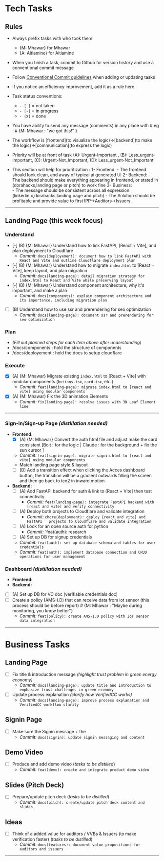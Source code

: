 # Tech Tasks

## Rules

- Always prefix tasks with who took them:
  - {M: Mhawar} for Mhawar
  - {A: Aitlamine} for Aitlamine
- When you finish a task, commit to Github for version history and use a conventional commit message
- Follow [Conventional Commit guidelines](https://www.conventionalcommits.org/en/v1.0.0/) when adding or updating tasks
- If you notice an efficiency improvement, add it as a rule here
- Task status conventions:
  - `- [ ]` = not taken
  - `- [-]` = in progress
  - `- [X]` = done
- You have ability to send any message (comments) in any place with # eg : # {M: Mhawar : "we got this!" }
- The workflow is [frontend](to visualize the logic)->[backend](to make the logic)->[communication](to express the logic)
- Priority will be at front of task (A): Urgent-Important , (B): Less_urgent-Important, (C): Urgent-Not_Important, (D): Less_urgent-Not_Important

- This section will help for prioritization :
 1- Frontend: 
              - The frontend should look clean, and away of typical ai generated UI 
 2- Backend: 
              - The backend should make everything appearing in frontend, or stated in (dorahacks,landing page or pitch) to work fine
 3- Business:  
              - The message should be consistent across all expression  (linkedin,x,dorahacks,landing page and pitch)
              - The Solution should be profitable and provide value to first IPP->Auditors->Issuers 

---

## Landing Page (this week focus)

### Understand

- [-] (B) {M: Mhawar} Understand how to link FastAPI, [React + Vite], and plan deployment to Cloudflare
  - _Commit:_ `docs(deployement): document how to link FastAPI with React and Vite and outline Cloudflare deployment plan`
- [-] (B) {M: Mhawar} Understand how to migrate `index.html` to [React + Vite], keep layout, and plan migration
  - _Commit:_ `docs(landing-page): detail migration strategy for index.html to React and Vite while preserving layout`
- [-] (B) {M: Mhawar} Understand component architecture, why it's important, and make a plan
  - _Commit:_ `docs(components): explain component architecture and its importance, including migration plan`
- [ ] (B) Understand how to use ssr and prerendering for seo optimization
  - _Commit:_ `docs(landing-page): document ssr and prerendering for seo optimization`

### Plan

- _(Fill out planned steps for each item above after understanding)_
- /docs/components : hold the structure of components
- /docs/deployement : hold the docs to setup cloudflare

### Execute

- [x] (A) {M: Mhawar} Migrate existing `index.html` to [React + Vite] with modular components (`buttons.tsx`, `card.tsx`, etc.)
  - _Commit:_ `feat(landing-page): migrate index.html to [react and vite] using modular components`
- [x] (A) {M: Mhawar} Fix the 3D animation Elements
  - _Commit:_ `fix(landing-page): resolve issues with 3D Leaf Element line`

---

### Sign-in/Sign-up Page _(distillation needed)_

- **Frontend:**
  - [x] (A) {M: Mhawar} Convert the auth html file and adjust make the card consistent [Bolt : for the logic | Claude : for the background + fix the sun cursor ]
  - _Commit:_ `feat(signin-page): migrate signin.html to [react and vite] using modular components`
  - Match landing page style & layout
  - [ ] (D) Add a transition effect when clicking the Acces dashboard button, the transition will be a gradient outwards filling the screen and then go back to tco2 in inward motion.
  
- **Backend:**
  - [ ] (A) Add FastAPI backend for auth & link to [React + Vite] then test connectivity
    - _Commit:_ `feat(landing-page): integrate FastAPI backend with [react and vite] and verify connectivity`
  - [ ] (A) Deploy both projects to Cloudflare and validate integration
    - _Commit:_ `chore(deployment): deploy [react and vite] and FastAPI   projects to Cloudflare and validate integration`
  - [ ] (A) Look for an open source auth for python
    - _Commit:_ `feat(auth): research  
  - [ ] (A) Set up DB for signup credentials
  - _Commit:_ `feat(auth): set up database schema and tables for user credentials`
  - _Commit:_ `feat(auth): implement database connection and CRUD operations for user management`
  
### Dashboard _(distillation needed)_

- **Frontend:**
- **Backend:**
- [ ] (A) Set up DB for VC doc (verifiable credentials doc)
- [ ] Create a policy (AMS-I.D) that can receive data from iot sensor (this process should be before report) # {M: Mhawar : "Maybe during monitoring, you know better"}
  - _Commit:_ `feat(policy): create AMS-I.D policy with IoT sensor data integration`
---

# Business Tasks

## Landing Page

- [ ] Fix title & introduction message _(highlight trust problem in green energy economy)_
  - _Commit:_ `docs(landing-page): update title and introduction to emphasize trust challenges in green economy`
- [ ] Update process explanation _(clarify how VerifiedCC works)_
  - _Commit:_ `docs(landing-page): improve process explanation and VerifiedCC workflow clarity`

## Signin Page
- [ ] Make sure the Signin message + the 
  - _Commit:_ `docs(signin): update signin messaging and content`

## Demo Video

- [ ] Produce and add demo video (_tasks to be distilled_)
  - _Commit:_ `feat(demo): create and integrate product demo video`

## Slides (Pitch Deck)

- [ ] Prepare/update pitch deck (_tasks to be distilled_)
  - _Commit:_ `docs(pitch): create/update pitch deck content and slides`

## Ideas

- [ ] Think of a added value for auditors / VVBs & Issuers (to make verification faster) (_tasks to be distilled_)
  - _Commit:_ `docs(features): document value propositions for auditors and issuers`
---
